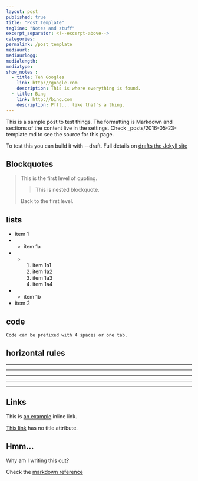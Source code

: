 ```yaml
---
layout: post
published: true
title: "Post Template"
tagline: "Notes and stuff"
excerpt_separator: <!--excerpt-above-->
categories: 
permalink: /post_template
mediaurl: 
mediaurlogg: 
medialength: 
mediatype: 
show_notes :
  - title: Teh Googles
    link: http://google.com
    description: This is where everything is found.
  - title: Bing
    link: http://bing.com
    description: Pfft... like that's a thing.
---
```

This is a sample post to test things. The formatting is Markdown and sections of the content live in the settings.  Check _posts/2016-05-23-template.md to see the source for this page.

To test this you can build it with --draft.  Full details on [drafts the Jekyll site](https://jekyllrb.com/docs/drafts/)

<!--excerpt-above-->

## Blockquotes

> This is the first level of quoting.
>
> > This is nested blockquote.
>
> Back to the first level.

## lists

* item 1
* * item 1a
* * 1. item 1a1
    3. item 1a2
    6. item 1a3
    1. item 1a4
* * item 1b
* item 2

## code

    Code can be prefixed with 4 spaces or one tab.

## horizontal rules

---
* * *
- - -
-----------
*********

## Links

This is [an example](http://example.com/ "Title") inline link.

[This link](http://example.net/) has no title attribute.

## Hmm...

Why am I writing this out?

Check the [markdown reference](https://daringfireball.net/projects/markdown/syntax)
